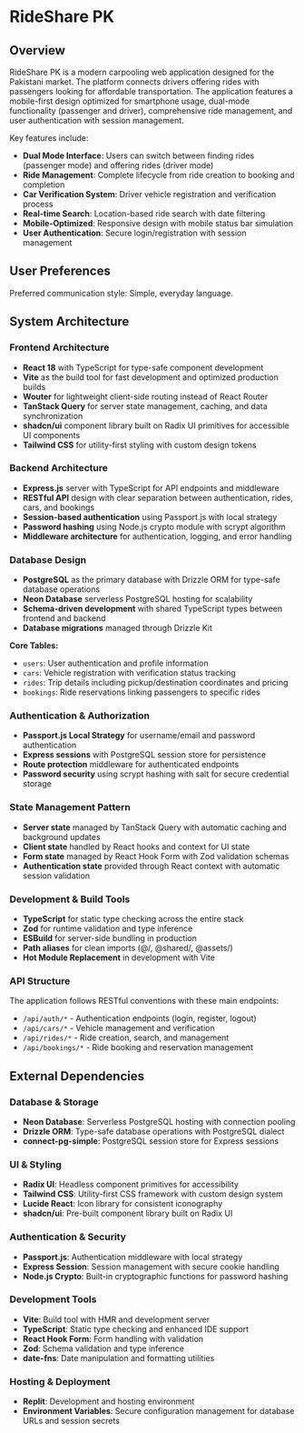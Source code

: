 # RideShare PK

## Overview

RideShare PK is a modern carpooling web application designed for the Pakistani market. The platform connects drivers offering rides with passengers looking for affordable transportation. The application features a mobile-first design optimized for smartphone usage, dual-mode functionality (passenger and driver), comprehensive ride management, and user authentication with session management.

Key features include:
- **Dual Mode Interface**: Users can switch between finding rides (passenger mode) and offering rides (driver mode)
- **Ride Management**: Complete lifecycle from ride creation to booking and completion
- **Car Verification System**: Driver vehicle registration and verification process
- **Real-time Search**: Location-based ride search with date filtering
- **Mobile-Optimized**: Responsive design with mobile status bar simulation
- **User Authentication**: Secure login/registration with session management

## User Preferences

Preferred communication style: Simple, everyday language.

## System Architecture

### Frontend Architecture
- **React 18** with TypeScript for type-safe component development
- **Vite** as the build tool for fast development and optimized production builds
- **Wouter** for lightweight client-side routing instead of React Router
- **TanStack Query** for server state management, caching, and data synchronization
- **shadcn/ui** component library built on Radix UI primitives for accessible UI components
- **Tailwind CSS** for utility-first styling with custom design tokens

### Backend Architecture
- **Express.js** server with TypeScript for API endpoints and middleware
- **RESTful API** design with clear separation between authentication, rides, cars, and bookings
- **Session-based authentication** using Passport.js with local strategy
- **Password hashing** using Node.js crypto module with scrypt algorithm
- **Middleware architecture** for authentication, logging, and error handling

### Database Design
- **PostgreSQL** as the primary database with Drizzle ORM for type-safe database operations
- **Neon Database** serverless PostgreSQL hosting for scalability
- **Schema-driven development** with shared TypeScript types between frontend and backend
- **Database migrations** managed through Drizzle Kit

**Core Tables:**
- `users`: User authentication and profile information
- `cars`: Vehicle registration with verification status tracking
- `rides`: Trip details including pickup/destination coordinates and pricing
- `bookings`: Ride reservations linking passengers to specific rides

### Authentication & Authorization
- **Passport.js Local Strategy** for username/email and password authentication
- **Express sessions** with PostgreSQL session store for persistence
- **Route protection** middleware for authenticated endpoints
- **Password security** using scrypt hashing with salt for secure credential storage

### State Management Pattern
- **Server state** managed by TanStack Query with automatic caching and background updates
- **Client state** handled by React hooks and context for UI state
- **Form state** managed by React Hook Form with Zod validation schemas
- **Authentication state** provided through React context with automatic session validation

### Development & Build Tools
- **TypeScript** for static type checking across the entire stack
- **Zod** for runtime validation and type inference
- **ESBuild** for server-side bundling in production
- **Path aliases** for clean imports (@/, @shared/, @assets/)
- **Hot Module Replacement** in development with Vite

### API Structure
The application follows RESTful conventions with these main endpoints:
- `/api/auth/*` - Authentication endpoints (login, register, logout)
- `/api/cars/*` - Vehicle management and verification
- `/api/rides/*` - Ride creation, search, and management
- `/api/bookings/*` - Ride booking and reservation management

## External Dependencies

### Database & Storage
- **Neon Database**: Serverless PostgreSQL hosting with connection pooling
- **Drizzle ORM**: Type-safe database operations with PostgreSQL dialect
- **connect-pg-simple**: PostgreSQL session store for Express sessions

### UI & Styling
- **Radix UI**: Headless component primitives for accessibility
- **Tailwind CSS**: Utility-first CSS framework with custom design system
- **Lucide React**: Icon library for consistent iconography
- **shadcn/ui**: Pre-built component library built on Radix UI

### Authentication & Security
- **Passport.js**: Authentication middleware with local strategy
- **Express Session**: Session management with secure cookie handling
- **Node.js Crypto**: Built-in cryptographic functions for password hashing

### Development Tools
- **Vite**: Build tool with HMR and development server
- **TypeScript**: Static type checking and enhanced IDE support
- **React Hook Form**: Form handling with validation
- **Zod**: Schema validation and type inference
- **date-fns**: Date manipulation and formatting utilities

### Hosting & Deployment
- **Replit**: Development and hosting environment
- **Environment Variables**: Secure configuration management for database URLs and session secrets
